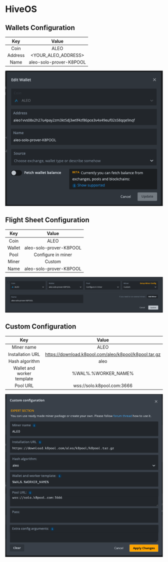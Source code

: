 # HiveOS

## Wallets Configuration

| Key | Value | 
|:---:|:-----:| 
| Coin |  ALEO  |
| Address |  <YOUR_ALEO_ADDRESS>  |
| Name |  aleo-solo-prover-K8POOL  |

![HiveOS](/img/hiveos/k8pool.wallet.png "")

## Flight Sheet Configuration

| Key | Value | 
|:---:|:-----:| 
| Coin |  ALEO  |
| Wallet |  aleo-solo-prover-K8POOL  |
| Pool |  Configure in miner  |
| Miner |  Custom  |
| Name |  aleo-solo-prover-K8POOL  |

![HiveOS](/img/hiveos/k8pool.fight.png "")

## Custom Configuration

| Key | Value | 
|:---:|:-----:| 
| Miner name |  ALEO  |
| Installation URL |  https://download.k8pool.com/aleo/k8pool/k8pool.tar.gz  |
| Hash algorithm |  aleo  |
| Wallet and worker template |  %WAL%.%WORKER_NAME%  |
| Pool URL |  wss://solo.k8pool.com:3666  |

![HiveOS](/img/hiveos/k8pool.custom.png "")